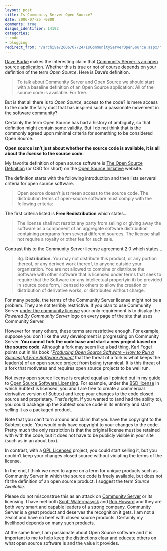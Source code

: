 ```yaml
---
layout: post
title: Is Community Server Open Source?
date: 2006-07-25 -0800
comments: true
disqus_identifier: 14192
categories:
- code
- blogging
redirect_from: "/archive/2006/07/24/IsCommunityServerOpenSource.aspx/"
---
```


[Dave Burke](http://dbvt.com/blog/ "Dave Burke") makes the interesting
claim that [Community Server is an open source
application](http://dbvt.com/blog/archive/2006/07/25/4963.aspx "Community Server and Open Source").
Whether this is true or not of course depends on your definition of the
term *Open Source*. Here is Dave’s definition.

> To talk about Community Server and Open Source we should start with a
> baseline definition of an Open Source application: All of the source
> code is available. For free.

But is that all there is to *Open Source*, access to the code? Is mere
access to the code the fairy dust that has inspired such a passionate
movement in the software community?

Certainly the term Open Source has had a history of ambiguity, so that
definition might contain some validity. But I do not think that is the
commonly agreed upon minimal criteria for something to be considered
Open Source.

**Open source isn’t just about whether the source code is available, it
is all about the *license* to the source code.**

My favorite definition of open source software is [The Open Source
Definition](http://www.opensource.org/docs/definition.php "OSD Defined")
(or OSD for short) on the [Open Source
Initiative](http://www.opensource.org/index.php "OSI") website.

The definition starts with the following introduction and then lists
serveral criteria for open source software.

> Open source doesn’t just mean access to the source code. The
> distribution terms of open-source software must comply with the
> following criteria:

The first criteria listed is **Free Redistribution** which states...

> The license shall not restrict any party from selling or giving away
> the software as a component of an aggregate software distribution
> containing programs from several different sources. The license shall
> not require a royalty or other fee for such sale.

Contrast this to the Community Server license agreement 2.0 which
states...

> 3g. **Distribution.** You may not distribute this product, or any
> portion thereof, or any derived work thereof, to anyone outside your
> organization. You are not allowed to combine or distribute the
> Software with other software that is licensed under terms that seek to
> require that the Software (or any intellectual propertyin it) be
> provided in source code form, licensed to others to allow the creation
> or distribution of derivative works, or distributed without charge.

For many people, the terms of the Community Server license might not be
a problem. They are not terribly restrictive. If you plan to use
Community Server [under the community
license](http://communityserver.org/i/licensing.aspx#Community "Community License")
your only requirement is to display the *Powered By Community Server*
logo on every page of the site that uses Community Server.

However for many others, these terms are restrictive enough. For
example, suppose you don’t like the way development is progressing on
Community Server. **You cannot fork the code base and start a new
project based on the source code**. Although a fork may seem like a bad
thing, Karl Fogel points out in his book *"[Producing Open Source
Software - How to Run a Successful Free Software
Project](http://producingoss.com/ "Book")* that the threat of a fork is
what keeps the leader(s) of an open source project from being
tyrannical. It is this threat of a fork that motivates and requires open
source projects to be well run.

Not every open source license is created equal as I pointed out in my
guide to [Open Source Software
Licensing](https://haacked.com/archive/2006/01/24/DevelopersGuideToOpenSourceSoftwareLicensing.aspx "OSS Licensing").
For example, under the [BSD
license](http://www.opensource.org/licenses/bsd-license.php "BSD") in
which Subtext is licensed, you and I are free to create a commercial
derivative version of Subtext and keep your changes to the code closed
source and proprietary. That’s right. If you wanted to (and had the
ability to), you could package up the Subtext source code in its
entirety and start selling it as a packaged product.

Note that you can’t turn around and claim that you have the copyright to
the Subtext code. You would only have copyright to your changes to the
code. Pretty much the only restriction is that the original license must
be retained with with the code, but it does not have to be publicly
visible in your site (such as in an about box).

In contrast, with a [GPL
Licensed](http://www.opensource.org/licenses/gpl-license.php "GPL")
project, you could start selling it, but you couldn’t keep your changes
closed source without violating the terms of the license.

In the end, I think we need to agree on a term for unique products such
as Community Server in which the source code is freely available, but
does not fit the definition of an open source product. I suggest the
term *Source Available*.

Please do not misconstrue this as an attack on [Community
Server](http://communityserver.org/ "CS") or its licensing. I have met
both [Scott
Watermasysk](http://scottwater.com/blog/ "Scott Watermasysk") and [Rob
Howard](http://weblogs.asp.net/rhoward/ "Rob Howard") and they are both
very smart and capable leaders of a strong company. Community Server is
a great product and deserves the recognition it gets. I am not a zealot
and have no beef with closed source products. Certainly my livelihood
depends on many such products.

At the same time, I am passionate about Open Source software and it is
important to me to help keep the distinctions clear and educate others
on what open source software is and the value it provides.

